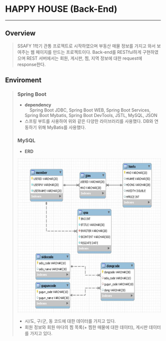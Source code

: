 # HAPPY HOUSE (Back-End)  

---  

## Overview
> SSAFY 1학기 관통 프로젝트로 시작하였으며 부동산 매물 정보를 가지고 와서 보여주는 웹 페이지를 만드는 프로젝트이다.
> Back-end를 RESTful하게 구현하였으며 REST 서버에서는 회원, 게시판, 찜, 지역 정보에 대한 request에 response한다.  

## Enviroment
> ### Spring Boot  
> - __dependency__  
>  &nbsp; &nbsp; Spring Boot JDBC, Spring Boot WEB, Spring Boot Services, Spring Boot Mybatis, Spring Boot DevTools, JSTL, MySQL, JSON
> - 스프링 부트를 사용하여 위와 같은 다양한 라이브러리를 사용했다. DB와 연동하기 위해 MyBatis를 사용했다.  
> ### MySQL
> - __ERD__  
> <img src="https://github.com/jaeseok-go/HappyHouse_Back-end/blob/main/img/%EC%B5%9C%EC%A2%85%20ERD(%EC%82%AC%EC%A7%84).JPG" width="500" height="500">  
>  
> - 시/도, 구/군, 동 코드에 대한 데이터를 가지고 있다.
> - 회원 정보와 회원 마다의 찜 목록(+ 찜한 매물에 대한 데이터), 게시판 데이터를 가지고 있다.
